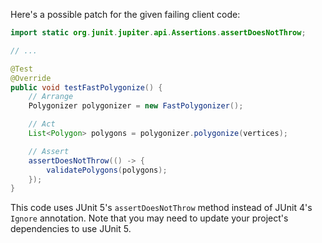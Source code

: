 Here's a possible patch for the given failing client code:

```java
import static org.junit.jupiter.api.Assertions.assertDoesNotThrow;

// ...

@Test
@Override
public void testFastPolygonize() {
    // Arrange
    Polygonizer polygonizer = new FastPolygonizer();

    // Act
    List<Polygon> polygons = polygonizer.polygonize(vertices);

    // Assert
    assertDoesNotThrow(() -> {
        validatePolygons(polygons);
    });
}
```

This code uses JUnit 5's `assertDoesNotThrow` method instead of JUnit 4's `Ignore` annotation. Note that you may need to update your project's dependencies to use JUnit 5.